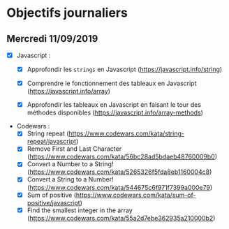 # Objectifs journaliers

## Mercredi 11/09/2019


* [x] Javascript :
  * [x] Approfondir les `strings` en Javascript (https://javascript.info/string)
  * [x] Comprendre le fonctionnement des tableaux en Javascript (https://javascript.info/array)
  * [x] Approfondir les tableaux en Javascript en faisant le tour des méthodes disponibles (https://javascript.info/array-methods)



* Codewars :
  * [x] String repeat (https://www.codewars.com/kata/string-repeat/javascript)
  * [x] Remove First and Last Character (https://www.codewars.com/kata/56bc28ad5bdaeb48760009b0)
  * [x] Convert a Number to a String! (https://www.codewars.com/kata/5265326f5fda8eb1160004c8)
  * [x] Convert a String to a Number! (https://www.codewars.com/kata/544675c6f971f7399a000e79)
  * [x] Sum of positive (https://www.codewars.com/kata/sum-of-positive/javascript)
  * [x] Find the smallest integer in the array (https://www.codewars.com/kata/55a2d7ebe362935a210000b2)
